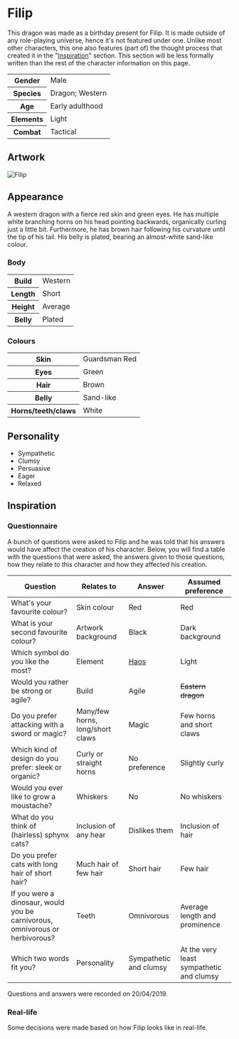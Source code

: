 # Filip
This dragon was made as a birthday present for Filip. It is made outside of any role-playing universe, hence it's not featured under one. Unlike most other characters, this one also features (part of) the thought process that created it in the "[Inspiration](#inspiration)" section. This section will be less formally written than the rest of the character information on this page.

<table>
  <tr>
    <th>Gender</th>
    <td>Male</td>
  </tr>
  <tr>
    <th>Species</th>
    <td>Dragon; Western</td>
  </tr>
  <tr>
    <th>Age</th>
    <td>Early adulthood</td>
  </tr>
  <tr>
    <th>Elements</th>
    <td>Light</td>
  </tr>
  <tr>
    <th>Combat</th>
    <td>Tactical</td>
  </tr>
</table>

## Artwork
![Filip](https://i.imgur.com/aN4Cicg.jpg)

## Appearance
A western dragon with a fierce red skin and green eyes. He has multiple white branching horns on his head pointing backwards, organically curling just a little bit. Furthermore, he has brown hair following his curvature until the tip of his tail. His belly is plated, bearing an almost-white sand-like colour.

### Body
<table>
  <tr>
    <th>Build</th>
    <td>Western</td>
  </tr>
  <tr>
    <th>Length</th>
    <td>Short</td>
  </tr>
  <tr>
    <th>Height</th>
    <td>Average</td>
  </tr>
  <tr>
    <th>Belly</th>
    <td>Plated</td>
  </tr>
</table>

### Colours
<table>
  <tr>
    <th>Skin</th>
    <td>Guardsman Red</td>
  </tr>
  <tr>
    <th>Eyes</th>
    <td>Green</td>
  </tr>
  <tr>
    <th>Hair</th>
    <td>Brown</td>
  </tr>
  <tr>
    <th>Belly</th>
    <td>Sand-like</td>
  </tr>
  <tr>
    <th>Horns/teeth/claws</th>
    <td>White</td>
  </tr>
</table>

## Personality
*  Sympathetic
*  Clumsy
*  Persuasive
*  Eager
*  Relaxed

## Inspiration
### Questionnaire
A bunch of questions were asked to Filip and he was told that his answers would have affect the creation of his character. Below, you will find a table with the questions that were asked, the answers given to those questions, how they relate to this character and how they affected his creation.

Question | Relates to | Answer | Assumed preference
--- | --- | --- | ---
What's your favourite colour? | Skin colour | Red | Red
What is your second favourite colour? | Artwork background | Black | Dark background
Which symbol do you like the most? | Element | [Haos](https://:bakugan.wiki/wiki/Haos) | Light
Would you rather be strong or agile? | Build | Agile | <strike>Eastern dragon</strike>
Do you prefer attacking with a sword or magic? | Many/few horns, long/short claws | Magic | Few horns and short claws
Which kind of design do you prefer: sleek or organic? | Curly or straight horns | No preference | Slightly curly
Would you ever like to grow a moustache? | Whiskers | No | No whiskers
What do you think of (hairless) sphynx cats? | Inclusion of any hear | Dislikes them | Inclusion of hair
Do you prefer cats with long hair of short hair? | Much hair of few hair | Short hair | Few hair
If you were a dinosaur, would you be carnivorous, omnivorous or herbivorous? | Teeth | Omnivorous | Average length and prominence
Which two words fit you? | Personality | Sympathetic and clumsy | At the very least sympathetic and clumsy
Questions and answers were recorded on 20/04/2019.

### Real-life
Some decisions were made based on how Filip looks like in real-life.
